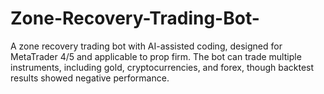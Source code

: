 # Zone-Recovery-Trading-Bot-
A zone recovery trading bot with AI-assisted coding, designed for MetaTrader 4/5 and applicable to prop firm. The bot can trade multiple instruments, including gold, cryptocurrencies, and forex, though backtest results showed negative performance.

